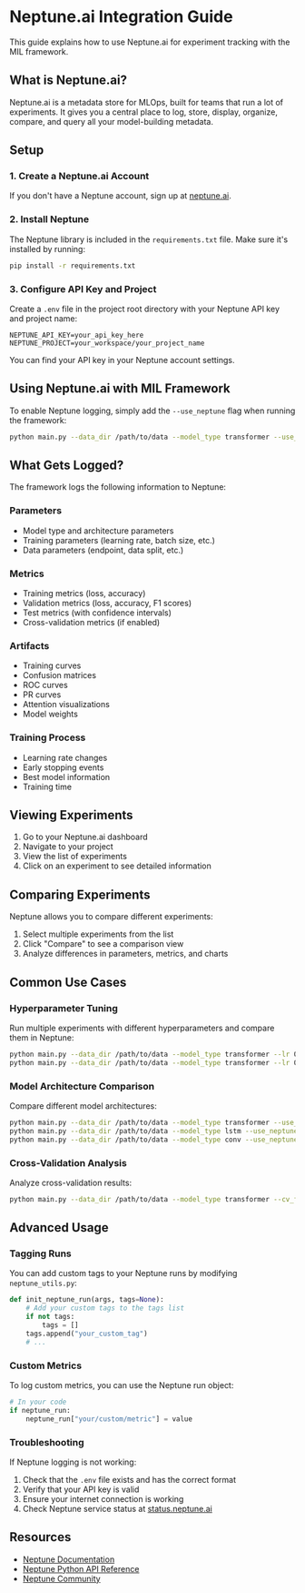 # Neptune.ai Integration Guide

This guide explains how to use Neptune.ai for experiment tracking with the MIL framework.

## What is Neptune.ai?

Neptune.ai is a metadata store for MLOps, built for teams that run a lot of experiments. It gives you a central place to log, store, display, organize, compare, and query all your model-building metadata.

## Setup

### 1. Create a Neptune.ai Account

If you don't have a Neptune account, sign up at [neptune.ai](https://neptune.ai/).

### 2. Install Neptune

The Neptune library is included in the `requirements.txt` file. Make sure it's installed by running:

```bash
pip install -r requirements.txt
```

### 3. Configure API Key and Project

Create a `.env` file in the project root directory with your Neptune API key and project name:

```
NEPTUNE_API_KEY=your_api_key_here
NEPTUNE_PROJECT=your_workspace/your_project_name
```

You can find your API key in your Neptune account settings.

## Using Neptune.ai with MIL Framework

To enable Neptune logging, simply add the `--use_neptune` flag when running the framework:

```bash
python main.py --data_dir /path/to/data --model_type transformer --use_neptune
```

## What Gets Logged?

The framework logs the following information to Neptune:

### Parameters

- Model type and architecture parameters
- Training parameters (learning rate, batch size, etc.)
- Data parameters (endpoint, data split, etc.)

### Metrics

- Training metrics (loss, accuracy)
- Validation metrics (loss, accuracy, F1 scores)
- Test metrics (with confidence intervals)
- Cross-validation metrics (if enabled)

### Artifacts

- Training curves
- Confusion matrices
- ROC curves
- PR curves
- Attention visualizations
- Model weights

### Training Process

- Learning rate changes
- Early stopping events
- Best model information
- Training time

## Viewing Experiments

1. Go to your Neptune.ai dashboard
2. Navigate to your project
3. View the list of experiments
4. Click on an experiment to see detailed information

## Comparing Experiments

Neptune allows you to compare different experiments:

1. Select multiple experiments from the list
2. Click "Compare" to see a comparison view
3. Analyze differences in parameters, metrics, and charts

## Common Use Cases

### Hyperparameter Tuning

Run multiple experiments with different hyperparameters and compare them in Neptune:

```bash
python main.py --data_dir /path/to/data --model_type transformer --lr 0.001 --use_neptune
python main.py --data_dir /path/to/data --model_type transformer --lr 0.0001 --use_neptune
```

### Model Architecture Comparison

Compare different model architectures:

```bash
python main.py --data_dir /path/to/data --model_type transformer --use_neptune
python main.py --data_dir /path/to/data --model_type lstm --use_neptune
python main.py --data_dir /path/to/data --model_type conv --use_neptune
```

### Cross-Validation Analysis

Analyze cross-validation results:

```bash
python main.py --data_dir /path/to/data --model_type transformer --cv_folds 5 --use_neptune
```

## Advanced Usage

### Tagging Runs

You can add custom tags to your Neptune runs by modifying `neptune_utils.py`:

```python
def init_neptune_run(args, tags=None):
    # Add your custom tags to the tags list
    if not tags:
        tags = []
    tags.append("your_custom_tag")
    # ...
```

### Custom Metrics

To log custom metrics, you can use the Neptune run object:

```python
# In your code
if neptune_run:
    neptune_run["your/custom/metric"] = value
```

### Troubleshooting

If Neptune logging is not working:

1. Check that the `.env` file exists and has the correct format
2. Verify that your API key is valid
3. Ensure your internet connection is working
4. Check Neptune service status at [status.neptune.ai](https://status.neptune.ai)

## Resources

- [Neptune Documentation](https://docs.neptune.ai/)
- [Neptune Python API Reference](https://docs.neptune.ai/api-reference/neptune)
- [Neptune Community](https://community.neptune.ai/)
